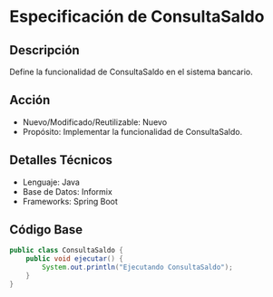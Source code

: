 
# Especificación de ConsultaSaldo

## Descripción
Define la funcionalidad de ConsultaSaldo en el sistema bancario.

## Acción
- Nuevo/Modificado/Reutilizable: Nuevo
- Propósito: Implementar la funcionalidad de ConsultaSaldo.

## Detalles Técnicos
- Lenguaje: Java
- Base de Datos: Informix
- Frameworks: Spring Boot

## Código Base
```java
public class ConsultaSaldo {
    public void ejecutar() {
        System.out.println("Ejecutando ConsultaSaldo");
    }
}
```
